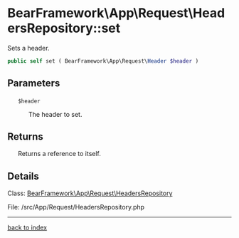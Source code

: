 # BearFramework\App\Request\HeadersRepository::set

Sets a header.

```php
public self set ( BearFramework\App\Request\Header $header )
```

## Parameters

&nbsp;&nbsp;&nbsp;&nbsp;&nbsp;&nbsp;`$header`

&nbsp;&nbsp;&nbsp;&nbsp;&nbsp;&nbsp;&nbsp;&nbsp;&nbsp;&nbsp;&nbsp;&nbsp;The header to set.

## Returns

&nbsp;&nbsp;&nbsp;&nbsp;&nbsp;&nbsp;Returns a reference to itself.

## Details

Class: [BearFramework\App\Request\HeadersRepository](bearframework.app.request.headersrepository.class.md)

File: /src/App/Request/HeadersRepository.php

---

[back to index](index.md)


